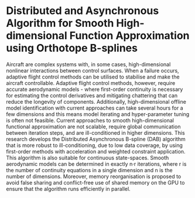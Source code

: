 # Distributed and Asynchronous Algorithm for Smooth High-dimensional Function Approximation using Orthotope B-splines

Aircraft are complex systems with, in some cases, high-dimensional nonlinear interactions between control surfaces. When a failure occurs, adaptive flight control methods can be utilised to stabilise and make the aircraft controllable. Adaptive flight control methods, however, require accurate aerodynamic models - where first-order continuity is necessary for estimating the control derivatives and mitigating chattering that can reduce the longevity of components. Additionally, high-dimensional offline model identification with current approaches can take several hours for a few dimensions and this means model iterating and hyper-parameter tuning is often not feasible. Current approaches to smooth high-dimensional functional approximation are not scalable, require global communication between iteration steps, and are ill-conditioned in higher dimensions. This research develops the Distributed Asynchronous B-spline (DAB) algorithm that is more robust to ill-conditioning, due to low data coverage, by using first-order methods with acceleration and weighted constraint application. This algorithm is also suitable for continuous state-spaces. Smooth aerodynamic models can be determined in exactly n·r iterations, where r is the number of continuity equations in a single dimension and n is the number of dimensions. Moreover, memory reorganisation is proposed to avoid false sharing and conflict-free use of shared memory on the GPU to ensure that the algorithm runs efficiently in parallel.

